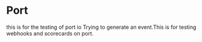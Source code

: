 # Port


this is for the testing of port io
Trying to generate an event.This is for testing webhooks and scorecards on port.

`````````````````````````````````````````````````````````````````````

